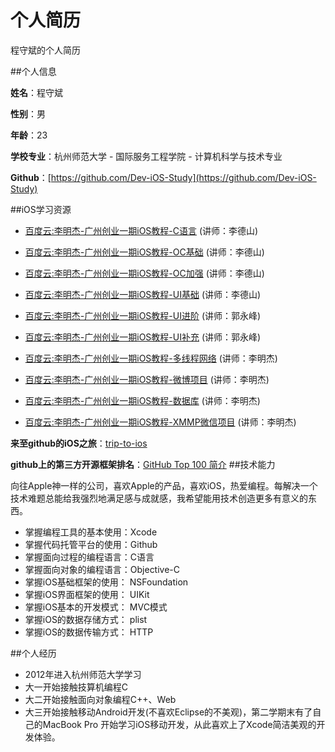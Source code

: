 个人简历
=======
程守斌的个人简历

##个人信息

**姓名**：程守斌

**性别**：男

**年龄**：23

**学校专业**：杭州师范大学 - 国际服务工程学院 - 计算机科学与技术专业

**Github**：[https://github.com/Dev-iOS-Study](https://github.com/Dev-iOS-Study)

##iOS学习资源

  * [百度云:李明杰-广州创业一期iOS教程-C语言](http://pan.baidu.com/s/1o6Adah8)        (讲师：李德山)   
  
  * [百度云:李明杰-广州创业一期iOS教程-OC基础](http://pan.baidu.com/s/1dD4VHy5)       (讲师：李德山) 
 
  * [百度云:李明杰-广州创业一期iOS教程-OC加强](http://pan.baidu.com/s/1ogQfG)         (讲师：李德山) 

  * [百度云:李明杰-广州创业一期iOS教程-UI基础](http://pan.baidu.com/s/1jG511Jo)       (讲师：李德山)

  * [百度云:李明杰-广州创业一期iOS教程-UI进阶](http://pan.baidu.com/s/1hqm8GSG)       (讲师：郭永峰)

  * [百度云:李明杰-广州创业一期iOS教程-UI补充](http://pan.baidu.com/s/1sjFwDHz)       (讲师：郭永峰)

  * [百度云:李明杰-广州创业一期iOS教程-多线程网络](http://pan.baidu.com/s/1gdIyQAn)   (讲师：李明杰)

  * [百度云:李明杰-广州创业一期iOS教程-微博项目](http://pan.baidu.com/s/1c0r07qo)     (讲师：李明杰)

  * [百度云:李明杰-广州创业一期iOS教程-数据库](http://pan.baidu.com/s/1eQlqQFC)       (讲师：李明杰)

  * [百度云:李明杰-广州创业一期iOS教程-XMMP微信项目](http://pan.baidu.com/s/1kTB5hcj) (讲师：李明杰)

**来至github的iOS之旅**：[trip-to-ios](https://github.com/Dev-iOS-Study/trip-to-iOS)

**github上的第三方开源框架排名**：[GitHub Top 100 简介](https://github.com/Dev-iOS-Study/trip-to-iOS/blob/master/Top-100.md)
##技术能力

向往Apple神一样的公司，喜欢Apple的产品，喜欢iOS，热爱编程。每解决一个技术难题总能给我强烈地满足感与成就感，我希望能用技术创造更多有意义的东西。

* 掌握编程工具的基本使用：Xcode
* 掌握代码托管平台的使用：Github
* 掌握面向过程的编程语言：C语言
* 掌握面向对象的编程语言：Objective-C
* 掌握iOS基础框架的使用： NSFoundation
* 掌握iOS界面框架的使用： UIKit
* 掌握iOS基本的开发模式： MVC模式
* 掌握iOS的数据存储方式： plist
* 掌握iOS的数据传输方式： HTTP

##个人经历

* 2012年进入杭州师范大学学习
* 大一开始接触技算机编程C
* 大二开始接触面向对象编程C++、Web
* 大三开始接触移动Android开发(不喜欢Eclipse的不美观)，第二学期末有了自己的MacBook Pro 开始学习iOS移动开发，从此喜欢上了Xcode简洁美观的开发体验。

